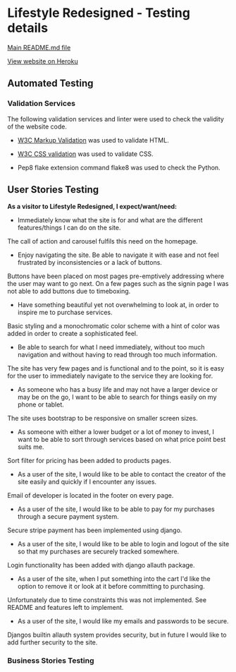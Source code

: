 # Lifestyle Redesigned - Testing details

[Main README.md file](README.md)

[View website on Heroku](https://code-institute-milestone4.herokuapp.com/)

## Automated Testing

### Validation Services
The following validation services and linter were used to check the validity of the website code.

- [W3C Markup Validation](https://validator.w3.org/) was used to validate HTML. 

- [W3C CSS validation](https://jigsaw.w3.org/css-validator/) was used to validate CSS.

- Pep8 flake extension command flake8 was used to check the Python.

## User Stories Testing

**As a visitor to Lifestyle Redesigned, I expect/want/need:**

- Immediately know what the site is for and what are the different features/things I can do on the site.

The call of action and carousel fulfils this need on the homepage.

- Enjoy navigating the site. Be able to navigate it with ease and not feel frustrated by inconsistencies or a lack of buttons.

Buttons have been placed on most pages pre-emptively addressing where the user may want to go next. On a few pages such as the signin page I was not able to add buttons due to timeboxing.

- Have something beautiful yet not overwhelming to look at, in order to inspire me to purchase services.

Basic styling and a monochromatic color scheme with a hint of color was added in order to create a sophisticated feel.

- Be able to search for what I need immediately, without too much navigation and without having to read through too much information.

The site has very few pages and is functional and to the point, so it is easy for the user to immediately navigate to the service they are looking for.

- As someone who has a busy life and may not have a larger device or may be on the go, I want to be able to search for things easily on my phone or tablet.

The site uses bootstrap to be responsive on smaller screen sizes.

- As someone with either a lower budget or a lot of money to invest, I want to be able to sort through services based on what price point best suits me.

Sort filter for pricing has been added to products pages.

- As a user of the site, I would like to be able to contact the creator of the site easily and quickly if I encounter any issues.

Email of developer is located in the footer on every page.

- As a user of the site, I would like to be able to pay for my purchases through a secure payment system.

Secure stripe payment has been implemented using django.

- As a user of the site, I would like to be able to login and logout of the site so that my purchases are securely tracked somewhere.

Login functionality has been added with django allauth package.

- As a user of the site, when I put something into the cart I'd like the option to remove it or look at it before committing to purchasing.

Unfortunately due to time constraints this was not implemented. See README and features left to implement.

- As a user of the site, I would like my emails and passwords to be secure.

Djangos builtin allauth system provides security, but in future I would like to add further security to the site.

### Business Stories Testing









